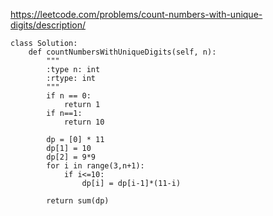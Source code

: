 <https://leetcode.com/problems/count-numbers-with-unique-digits/description/>
```
class Solution:
    def countNumbersWithUniqueDigits(self, n):
        """
        :type n: int
        :rtype: int
        """
        if n == 0:
            return 1
        if n==1:
            return 10
        
        dp = [0] * 11
        dp[1] = 10
        dp[2] = 9*9
        for i in range(3,n+1):
            if i<=10:
                dp[i] = dp[i-1]*(11-i)
            
        return sum(dp)
```
